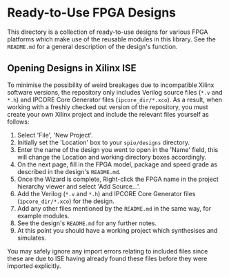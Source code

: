Ready-to-Use FPGA Designs
=========================

This directory is a collection of ready-to-use designs for various FPGA
platforms which make use of the reusable modules in this library. See the
`README.md` for a general description of the design's function.

Opening Designs in Xilinx ISE
-----------------------------

To minimise the possibility of weird breakages due to incompatible Xilinx
software versions, the repository only includes Verilog source files (`*.v` and
`*.h`) and IPCORE Core Generator files (`ipcore_dir/*.xco`). As a result, when
working with a freshly checked out version of the repository, you must create
your own Xilinx project and include the relevant files yourself as follows:

1. Select 'File', 'New Project'.
2. Initially set the 'Location' box to your `spio/designs` directory.
3. Enter the name of the design you went to open in the 'Name' field, this will
   change the Location and working directory boxes accordingly.
4. On the next page, fill in the FPGA model, package and speed grade as
   described in the design's `README.md`.
5. Once the Wizard is complete, Right-click the FPGA name in the project
   hierarchy viewer and select 'Add Source...'.
6. Add the Verilog (`*.v` and `*.h`) and IPCORE Core Generator files
   (`ipcore_dir/*.xco`) for the design.
7. Add any other files mentioned by the `README.md` in the same way, for example
   modules.
8. See the design's `README.md` for any further notes.
9. At this point you should have a working project which synthesises and
   simulates.

You may safely ignore any import errors relating to included files since these
are due to ISE having already found these files before they were imported
explicitly.
